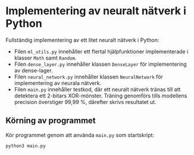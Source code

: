 # Implementering av neuralt nätverk i Python

Fullständig implementering av ett litet neuralt nätverk i Python:
* Filen `ml_utils.py` innehåller ett flertal hjälpfunktioner implementerade i klasser `Math` samt `Random`.
* Filen `dense_layer.py` innehåller klassen `DenseLayer` för implementering av dense-lager.
* Filen `neural_network.py` innehåller klassen `NeuralNetwork` för implementering av neurala nätverk.
* Filen `main.py` innehåller testkod, där ett neuralt nätverk tränas till att detektera ett 2-bitars XOR-mönster.
Träning genomförs tills modellens precision överstiger 99,99 %, därefter skrivs resultatet ut.

## Körning av programmet

Kör programmet genom att använda `main.py` som startskript:

```bash
python3 main.py
```
